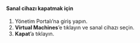 #### <a name="to-shut-down-a-virtual-device"></a>Sanal cihazı kapatmak için
1. Yönetim Portalı’na giriş yapın.
2. **Virtual Machines**’e tıklayın ve sanal cihazı seçin.
3. **Kapat**’a tıklayın.

